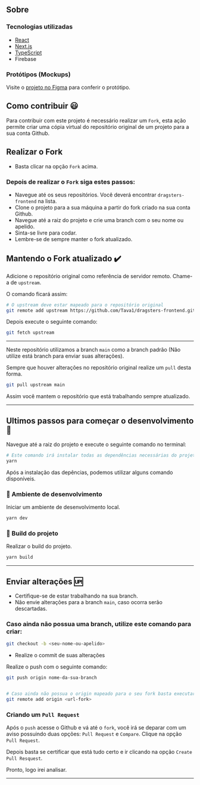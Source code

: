 ## Sobre

### Tecnologias utilizadas
- [React](https://pt-br.reactjs.org/)
- [Next.js](https://nextjs.org/)
- [TypeScript](https://www.typescriptlang.org/)
- Firebase

### Protótipos (Mockups)
Visite o [projeto no Figma](https://www.figma.com/file/5LgOPYORdN61Kw4Zl3BhhQ/Dragsters?node-id=0%3A1) para conferir o protótipo.


## Como contribuir :smiley:

Para contribuir com este projeto é necessário realizar um ```Fork```, esta ação permite criar uma cópia virtual do repositório original de um projeto para a sua conta Github.

## Realizar o Fork
- Basta clicar na opção ```Fork``` acima.

### Depois de realizar o ```Fork``` siga estes passos:
- Navegue até os seus repositórios. Você deverá encontrar ```dragsters-frontend``` na lista.
- Clone o projeto para a sua máquina a partir do fork criado na sua conta Github.
- Navegue até a raiz do projeto e crie uma branch com o seu nome ou apelido.
- Sinta-se livre para codar.
- Lembre-se de sempre manter o fork atualizado.

## Mantendo o Fork atualizado :heavy_check_mark:

Adicione o repositório original como referência de servidor remoto. Chame-a de ```upstream```. 

O comando ficará assim:

```bash
# O upstream deve estar mapeado para o repositório original
git remote add upstream https://github.com/Tava1/dragsters-frontend.git
```
Depois execute o seguinte comando:

```bash
git fetch upstream
```
<hr />

Neste repositório utilizamos a branch ```main``` como a branch padrão (Não utilize está branch para enviar suas alterações).

Sempre que houver alterações no repositório original realize um ```pull``` desta forma.

```bash
git pull upstream main
```
Assim você mantem o repositório que está trabalhando sempre atualizado.

<hr />

## Ultimos passos para começar o desenvolvimento :checkered_flag:
Navegue até a raiz do projeto e execute o seguinte comando no terminal:

```BASH
# Este comando irá instalar todas as dependências necessárias do projeto. 
yarn
```

Após a instalação das depências, podemos utilizar alguns comando disponíveis.

### :construction: Ambiente de desenvolvimento
Iniciar um ambiente de desenvolvimento local.
```BASH
yarn dev
```

### :wrench: Build do projeto
Realizar o build do projeto.
```BASH
yarn build
```

<hr />

## Enviar alterações :up:

- Certifique-se de estar trabalhando na sua branch.
- Não envie alterações para a branch ```main```, caso ocorra serão descartadas.

### Caso ainda não possua uma branch, utilize este comando para criar:

```bash
git checkout -b <seu-nome-ou-apelido>
```

- Realize o commit de suas alterações

Realize o push com o seguinte comando:

```bash
git push origin nome-da-sua-branch


# Caso ainda não possua o origin mapeado para o seu fork basta executar:
git remote add origin <url-fork>
```

### Criando um ```Pull Request```

Após o ```push``` acesse o Github e vá até o ```fork```, você irá se deparar com um aviso possuindo duas opções: ```Pull Request``` e ```Compare```. Clique na opção ```Pull Request```. 

Depois basta se certificar que está tudo certo e ir clicando na opção ```Create Pull Resquest```.

Pronto, logo irei analisar.

<hr />

